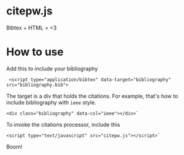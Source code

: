 # citepw.js

Bibtex + HTML = <3

# How to use

Add this to include your bibliography

     <script type="application/bibtex" data-target="bibliography" src="bibliography.bib">

The target is a div that holds the citations. For example, that's how to include bibliography with `ieee` style.

	<div class="bibliography" data-csl="ieee"></div>`

To invoke the citations processor, include this

	<script type="text/javascript" src="citepw.js"></script>`

Boom!